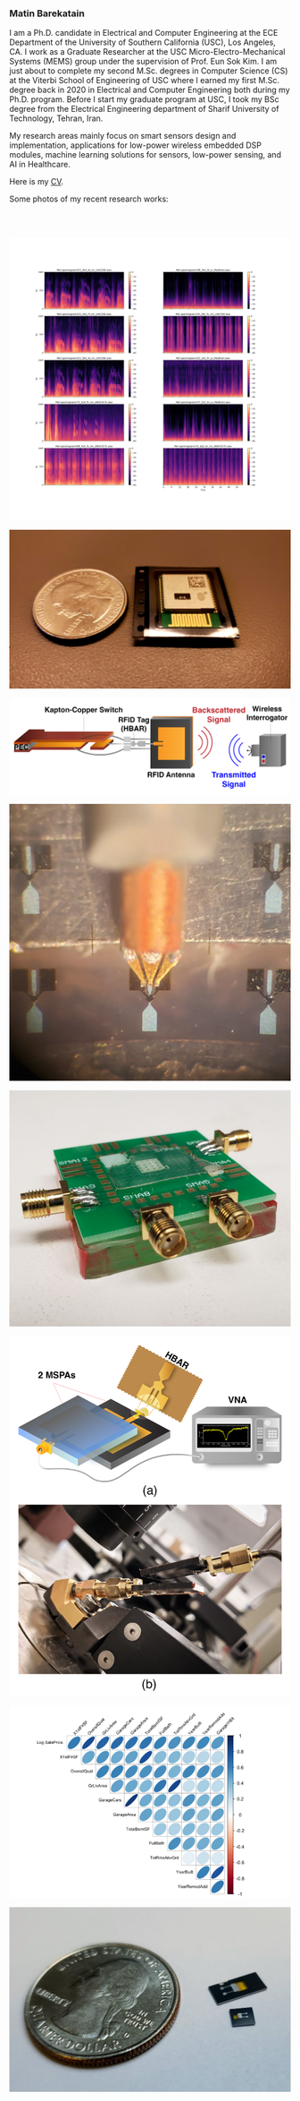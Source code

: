 






### Matin Barekatain

<!--
**matinak95/matinak95** is a ✨ _special_ ✨ repository because its `README.md` (this file) appears on your GitHub profile.

Here are some ideas to get you started:

- 🔭 I’m currently working on ...
- 🌱 I’m currently learning ...
- 👯 I’m looking to collaborate on ...
- 🤔 I’m looking for help with ...
- 💬 Ask me about ...
- 📫 How to reach me: ...
- 😄 Pronouns: ...
- ⚡ Fun fact: ...
-->


I am a Ph.D. candidate in Electrical and Computer Engineering at the ECE Department of the University of Southern California (USC), Los Angeles, CA. 
I work as a Graduate Researcher at the USC Micro-Electro-Mechanical Systems (MEMS) group under the supervision of Prof. Eun Sok Kim. I am just about to complete my second M.Sc. degrees in Computer Science (CS) at the Viterbi School of Engineering of USC where I earned my first M.Sc. degree back in 2020 in Electrical and Computer Engineering both during my Ph.D. program. Before I start my graduate program at USC, I took my BSc degree from the Electrical Engineering department of Sharif University of Technology, Tehran, Iran.

My research areas mainly focus on smart sensors design and implementation, applications for low-power wireless embedded DSP modules, machine learning solutions for sensors, low-power sensing, and AI in Healthcare.

Here is my [CV](Matin_Barekatain_CV.pdf).

Some photos of my recent research works:

<br/><br/>

![Lung Sound Wheezes](melSpec_pos_vs_neg_2022-03-10_18_44_01.348300_dpi300.png)

![BLE_Chipset](Cypress.jpg)

![Tamperdetection](Wireless.png)


![HBAR](HBAR.jpg)


![wirebond](wire-bond.jpg)


![MSPA](wireless_Setup.png)


![R_Plot](R_Plot.png)

![VEC](VEC.jpg)


